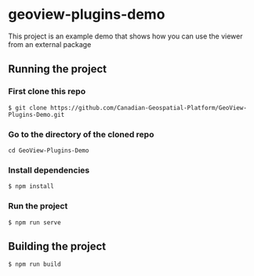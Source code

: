 # geoview-plugins-demo

This project is an example demo that shows how you can use the viewer from an external package

## Running the project

### First clone this repo

```
$ git clone https://github.com/Canadian-Geospatial-Platform/GeoView-Plugins-Demo.git
```

### Go to the directory of the cloned repo

```
cd GeoView-Plugins-Demo
```

### Install dependencies

```
$ npm install
```

### Run the project

```
$ npm run serve
```

## Building the project

```
$ npm run build
```
